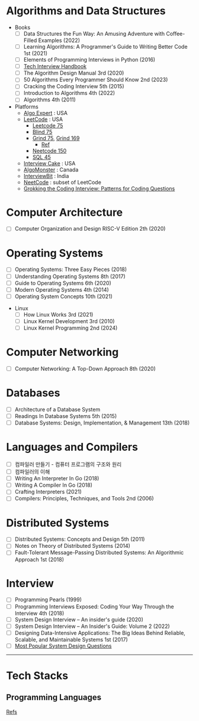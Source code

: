 # Algorithms and Data Structures

* Books
    - [ ] Data Structures the Fun Way: An Amusing Adventure with Coffee-Filled Examples (2022)
    - [ ] Learning Algorithms: A Programmer's Guide to Writing Better Code 1st (2021)
    - [ ] Elements of Programming Interviews in Python (2016)
    - [ ] [Tech Interview Handbook](https://www.techinterviewhandbook.org/)
    - [ ] The Algorithm Design Manual 3rd (2020)
    - [ ] 50 Algorithms Every Programmer Should Know 2nd (2023)
    - [ ] Cracking the Coding Interview 5th (2015)
    - [ ] Introduction to Algorithms 4th (2022)
    - [ ] Algorithms 4th (2011)
* Platforms
    * [Algo Expert](https://www.algoexpert.io/product) : USA
    * [LeetCode](https://leetcode.com/) : USA
      * [Leetcode 75](https://leetcode.com/studyplan/leetcode-75/) 
      * [Blind 75](https://leetcode.com/problem-list/oizxjoit/)
      * [Grind 75](https://leetcode.com/problem-list/rab78cw1/), [Grind 169](https://leetcode.com/problem-list/rabvlt31/)
        * [Ref](https://www.techinterviewhandbook.org/grind75?weeks=26&hours=40) 
      * [Neetcode 150](https://neetcode.io/)
      * [SQL 45](https://leetcode.com/problem-list/o2qifkts/)
    * [Interview Cake](https://www.interviewcake.com/) : USA
    * [AlgoMonster](https://algo.monster/?sscid=11k8_6n0eu&) : Canada
    * [InterviewBit](https://www.interviewbit.com/) : India
    * [NeetCode](https://neetcode.io/) : subset of LeetCode
    * [Grokking the Coding Interview: Patterns for Coding Questions](https://www.designgurus.io/course/grokking-the-coding-interview?aff=kJSIoU)
      

# Computer Architecture

- [ ] Computer Organization and Design RISC-V Edition 2th (2020)

# Operating Systems

- [ ] Operating Systems: Three Easy Pieces (2018)
- [ ] Understanding Operating Systems 8th (2017)
- [ ] Guide to Operating Systems 6th (2020)
- [ ] Modern Operating Systems 4th (2014)
- [ ] Operating System Concepts 10th (2021)

* Linux
    - [ ] How Linux Works 3rd (2021)
    - [ ] Linux Kernel Development 3rd (2010)
    - [ ] Linux Kernel Programming 2nd (2024)

# Computer Networking

- [ ] Computer Networking: A Top-Down Approach 8th (2020)

# Databases

- [ ] Architecture of a Database System
- [ ] Readings In Database Systems 5th (2015)
- [ ] Database Systems: Design, Implementation, & Management 13th (2018)

# Languages and Compilers

- [ ] 컴파일러 만들기 - 컴퓨터 프로그램의 구조와 원리
- [ ] 컴파일러의 이해
- [ ] Writing An Interpreter In Go (2018)
- [ ] Writing A Compiler In Go (2018)
- [ ] Crafting Interpreters (2021)
- [ ] Compilers: Principles, Techniques, and Tools 2nd (2006)

# Distributed Systems

- [ ] Distributed Systems: Concepts and Design 5th (2011)
- [ ] Notes on Theory of Distributed Systems (2014)
- [ ] Fault-Tolerant Message-Passing Distributed Systems: An Algorithmic Approach 1st (2018)

# Interview

- [ ] Programming Pearls (1999)
- [ ] Programming Interviews Exposed: Coding Your Way Through the Interview 4th (2018)
- [ ] System Design Interview – An insider's guide (2020)
- [ ] System Design Interview – An Insider's Guide: Volume 2 (2022)
- [ ] Designing Data-Intensive Applications: The Big Ideas Behind Reliable, Scalable, and Maintainable Systems 1st (2017)
- [ ] [Most Popular System Design Questions](https://medium.com/coders-mojo/most-popular-system-design-questions-mega-compilation-45218129fe26)

------

# Tech Stacks

## Programming Languages

[Refs](https://github.com/tkxkd0159/lang)
